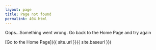 ```yaml
---
layout: page
title: Page not found
permalink: 404.html
---
```


Oops...Something went wrong. Go back to the Home Page and try again

[Go to the Home Page]({{ site.url }}{{ site.baseurl }})
